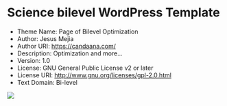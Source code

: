 # Science bilevel WordPress Template

* Theme Name: Page of Bilevel Optimization
* Author: Jesus Mejia
* Author URI: https://candaana.com/
* Description: Optimization and more...
* Version: 1.0
* License: GNU General Public License v2 or later
* License URI: http://www.gnu.org/licenses/gpl-2.0.html
* Text Domain: Bi-level

<img src="https://bi-level.org/wp-content/themes/wp-bilevel/screenshot.png"/>  
